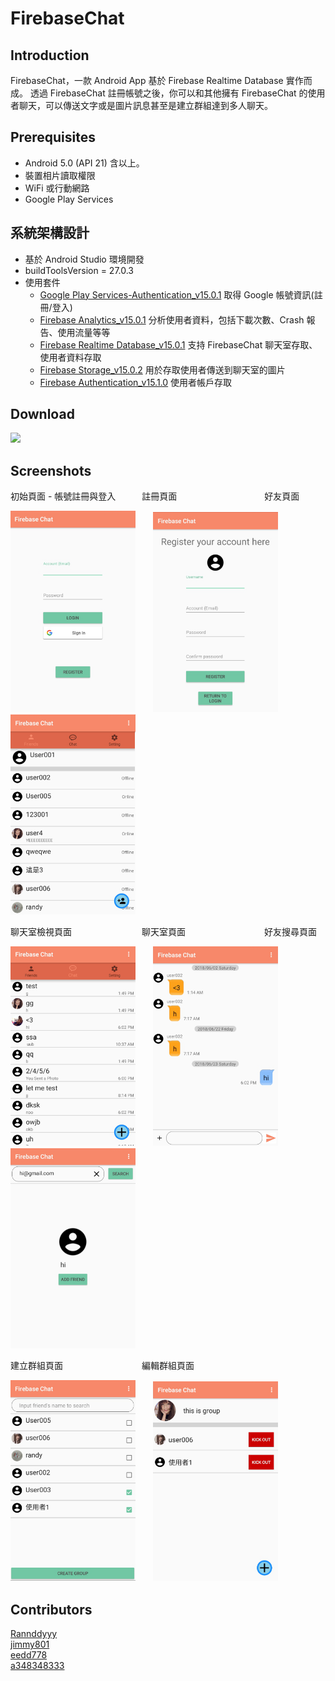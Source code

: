 FirebaseChat
=====================

Introduction
---

FirebaseChat，一款 Android App  基於 Firebase Realtime Database 實作而成。
透過 FirebaseChat 註冊帳號之後，你可以和其他擁有 FirebaseChat 的使用者聊天，可以傳送文字或是圖片訊息甚至是建立群組達到多人聊天。

Prerequisites
---

- Android 5.0 (API 21) 含以上。
- 裝置相片讀取權限
- WiFi 或行動網路
- Google Play Services

系統架構設計
---

+ 基於 Android Studio 環境開發
+ buildToolsVersion = 27.0.3
+ 使用套件
    - [Google Play Services-Authentication_v15.0.1](https://developers.google.com/android/guides/overview) 取得 Google 帳號資訊(註冊/登入)
    - [Firebase Analytics_v15.0.1](https://firebase.google.com/docs/analytics/) 分析使用者資料，包括下載次數、Crash 報告、使用流量等等
    - [Firebase Realtime Database_v15.0.1](https://firebase.google.com/docs/database/) 支持 FirebaseChat  聊天室存取、使用者資料存取
    - [Firebase Storage_v15.0.2](https://firebase.google.com/docs/storage/) 用於存取使用者傳送到聊天室的圖片
    - [Firebase Authentication_v15.1.0](https://firebase.google.com/docs/auth/) 使用者帳戶存取

Download
---

[<img src="https://www.google.com/drive/static/images/drive/logo-drive.png" width="35">](https://drive.google.com/open?id=16gSscjbpHNfNkNCNhLZcKLUkRQ-9__k8)

Screenshots
---


初始頁面 - 帳號註冊與登入　　　註冊頁面　　　　　　　　　　好友頁面

 <img src="Screenshot/Login.png" width="200">　　<img src="Screenshot/Regist.png" width="200">　　<img src="Screenshot/Friends.png" width="200">


聊天室檢視頁面　　　　　　　　聊天室頁面　　　　　　　　　好友搜尋頁面

 <img src="Screenshot/Chat.png" width="200">　　<img src="Screenshot/ChatRoom.png" width="200">　　<img src="Screenshot/Search.png" width="200">


建立群組頁面　　　　　　　　　編輯群組頁面

 <img src="Screenshot/Create Croup.png" width="200">　　<img src="Screenshot/Edit Group.png" width="200">

Contributors
---

[Rannddyyy](https://github.com/Rannddyyy)
<br/>
[jimmy801](https://github.com/jimmy801)
<br/>
[eedd778](https://github.com/eedd778)
<br/>
[a348348333](https://github.com/a348348333)
